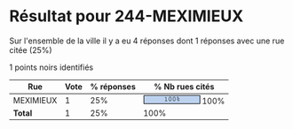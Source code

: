 # Résultat pour 244-MEXIMIEUX

Sur l'ensemble de la ville il y a eu 4 réponses dont 1 réponses avec une rue citée (25%)

1 points noirs identifiés

| Rue | Vote | % réponses | % Nb rues cités|
|-----|------|------------|----------------|
| MEXIMIEUX | 1 | 25% | <img src="../../img/bar_100.gif" />&nbsp;100%|
| **Total** | 1 | 25% | 100%|
